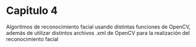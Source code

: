 # Capitulo 4
Algoritmos de reconocimiento facial usando distintas funciones de OpenCV, además de utilizar distintos archivos .xml de OpenCV para la realización del reconocimiento facial
